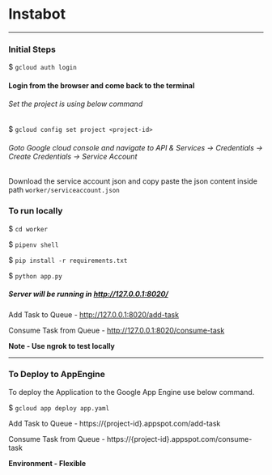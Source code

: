 # Instabot
---


### Initial Steps

$ `gcloud auth login`

#### Login from the browser and come back to the terminal

###### Set the project is using below command

$ `gcloud config set project <project-id>`

###### Goto Google cloud console and navigate to API & Services -> Credentials -> Create Credentials -> Service Account 

Download the service account json and copy paste the json content inside path `worker/serviceaccount.json`

### To run locally

$ `cd worker`

$ `pipenv shell`

$ `pip install -r requirements.txt`

$ `python app.py`

##### Server will be running in http://127.0.0.1:8020/

Add Task to Queue - http://127.0.0.1:8020/add-task

Consume Task from Queue - http://127.0.0.1:8020/consume-task

**Note - Use ngrok to test locally**

---
### To Deploy to AppEngine

To deploy the Application to the Google App Engine use below command.

$ `gcloud app deploy app.yaml`

Add Task to Queue - https://{project-id}.appspot.com/add-task

Consume Task from Queue - https://{project-id}.appspot.com/consume-task


**Environment - Flexible**
